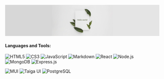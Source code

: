![Header](./assets/small-background.png)

<!-- ### Я только учусь -->

#### Languages and Tools:
![HTML5](https://img.shields.io/badge/-HTML-090909?style=for-the-badge&logo=HTML5)
![CS3](https://img.shields.io/badge/-CSS-090909?style=for-the-badge&logo=CSS3&logoColor=097CDB)
![JavaScript](https://img.shields.io/badge/-JavaScript-090909?style=for-the-badge&logo=JavaScript&logoColor=E9D54D)
![Markdown](https://img.shields.io/badge/-Markdown-000000?style=for-the-badge&logo=markdown)
![React](https://img.shields.io/badge/-React-090909?style=for-the-badge&logo=React&logoColor=61DAF6)
![Node.js](https://img.shields.io/badge/-Node.js-090909?style=for-the-badge&logo=Node.js&logoColor=green)
![MongoDB](https://img.shields.io/badge/-MongoDB-090909?style=for-the-badge&logo=MongoDB&logoColor=green)
![Express.js](https://img.shields.io/badge/-Express.js-090909?style=for-the-badge&logo=Express&logoColor=white)

![MUI](https://img.shields.io/badge/material%20ui%20-%230081CB.svg?&style=for-the-badge&logo=material-ui&logoColor=white)
![Taiga UI](https://img.shields.io/badge/-TaigaUI-526ED3?style=for-the-badge&logo=taigaui&logoColor=F0764F)
![PostgreSQL](https://img.shields.io/badge/postgres-%23316192.svg?&style=for-the-badge&logo=postgresql&logoColor=white)

<!--### Socials:
[![Telegram](https://img.shields.io/badge/-Telegram-090909?style=for-the-badge&logo=telegram&logoColor=27A0D9)](https://t.me/)
[![Vkontakte](https://img.shields.io/badge/-Vkontakte-090909?style=for-the-badge&logo=Vk&logoColor=4F7DB3)](https://vk.com/) 

![Darpeex's GitHub stats](https://github-readme-stats.vercel.app/api?username=darpeex&theme=transparent&show_icons=true) 
Здесь иконки с инструментами - https://github.com/TawkirAlif/Markdown-Badges -->
